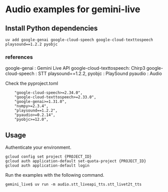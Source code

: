 # Audio examples for gemini-live


## Install Python dependencies
```
uv add google-genai google-cloud-speech google-cloud-texttospeech playsound==1.2.2 pyobjc
```
### references
google-genai : Gemini Live API
google-cloud-texttospeech: Chirp3
google-cloud-speech : STT
playsound==1.2.2,  pyobjc : PlaySound
pyaudio : Audio


Check the pyproject.toml

```
    "google-cloud-speech>=2.34.0",
    "google-cloud-texttospeech>=2.33.0",
    "google-genai>=1.31.0",
    "numpy>=2.3.4",
    "playsound==1.2.2",
    "pyaudio>=0.2.14",
    "pyobjc>=12.0",
```

## Usage

Authenticate your environment. 
```
gcloud config set project {PROJECT_ID}
gcloud auth application-default set-quota-project {PROJECT_ID}
gcloud auth application-default login
```

Run the examples with the following command. 
```
gemini_live$ uv run -m audio.stt_liveapi_tts.stt_livet2t_tts

```
